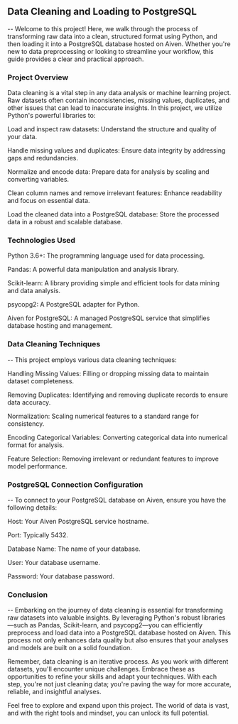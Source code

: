 ## Data Cleaning and Loading to PostgreSQL 
--
Welcome to this project! Here, we walk through the process of transforming raw data into a clean, structured format using Python, and then loading it into a PostgreSQL database hosted on Aiven. Whether you're new to data preprocessing or looking to streamline your workflow, this guide provides a clear and practical approach.

### Project Overview
Data cleaning is a vital step in any data analysis or machine learning project. Raw datasets often contain inconsistencies, missing values, duplicates, and other issues that can lead to inaccurate insights. In this project, we utilize Python's powerful libraries to:

Load and inspect raw datasets: Understand the structure and quality of your data.

Handle missing values and duplicates: Ensure data integrity by addressing gaps and redundancies.

Normalize and encode data: Prepare data for analysis by scaling and converting variables.

Clean column names and remove irrelevant features: Enhance readability and focus on essential data.

Load the cleaned data into a PostgreSQL database: Store the processed data in a robust and scalable database.

### Technologies Used
Python 3.6+: The programming language used for data processing.

Pandas: A powerful data manipulation and analysis library.

Scikit-learn: A library providing simple and efficient tools for data mining and data analysis.

psycopg2: A PostgreSQL adapter for Python.

Aiven for PostgreSQL: A managed PostgreSQL service that simplifies database hosting and management.

### Data Cleaning Techniques
--
This project employs various data cleaning techniques:

Handling Missing Values: Filling or dropping missing data to maintain dataset completeness.

Removing Duplicates: Identifying and removing duplicate records to ensure data accuracy.

Normalization: Scaling numerical features to a standard range for consistency.

Encoding Categorical Variables: Converting categorical data into numerical format for analysis.

Feature Selection: Removing irrelevant or redundant features to improve model performance.

### PostgreSQL Connection Configuration
--
To connect to your PostgreSQL database on Aiven, ensure you have the following details:

Host: Your Aiven PostgreSQL service hostname.

Port: Typically 5432.

Database Name: The name of your database.

User: Your database username.

Password: Your database password.

### Conclusion
--
Embarking on the journey of data cleaning is essential for transforming raw datasets into valuable insights. By leveraging Python's robust libraries—such as Pandas, Scikit-learn, and psycopg2—you can efficiently preprocess and load data into a PostgreSQL database hosted on Aiven. This process not only enhances data quality but also ensures that your analyses and models are built on a solid foundation.

Remember, data cleaning is an iterative process. As you work with different datasets, you'll encounter unique challenges. Embrace these as opportunities to refine your skills and adapt your techniques. With each step, you're not just cleaning data; you're paving the way for more accurate, reliable, and insightful analyses.

Feel free to explore and expand upon this project. The world of data is vast, and with the right tools and mindset, you can unlock its full potential.
